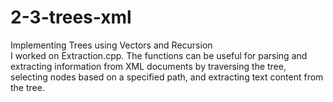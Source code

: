# 2-3-trees-xml
Implementing Trees using Vectors and Recursion
<br /> I worked on Extraction.cpp. The functions can be useful for parsing and extracting information from XML documents by traversing the tree, selecting nodes based on a specified path, and extracting text content from the tree.
